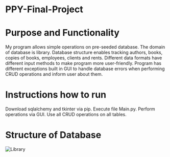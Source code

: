 # PPY-Final-Project

# Purpose and Functionality
My program allows simple operations on pre-seeded database. The domain of database is library. Database structure enables tracking authors, books, copies of books, employees, clients and rents. Different data formats have different input methods to make program more user-friendly. Program has different exceptions built in GUI to handle database errors when performing CRUD operations and inform user about them.

# Instructions how to run
Download sqlalchemy and tkinter via pip. Execute file Main.py. Perform operations via GUI. Use all CRUD operations on all tables.

# Structure of Database
![Library](https://github.com/pbetka/PPY-Final-Project/assets/127222519/c92bbc09-b761-42bf-8784-a9239b0478eb)
